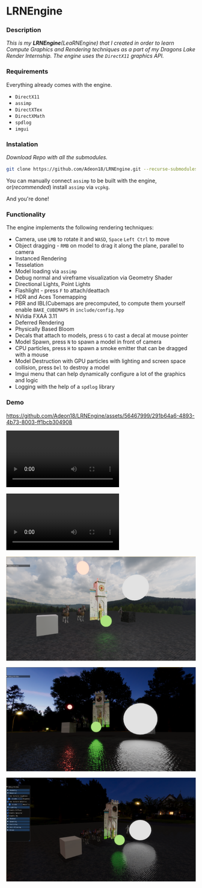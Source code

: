 # LRNEngine

### Description
_This is my **LRNEngine**(LeaRNEngine) that I created in order to learn Compute Graphics and Rendering techniques as a part of my Dragons Lake Render Internship. The engine uses the `DirectX11` graphics API._

### Requirements
Everything already comes with the engine.
- `DirectX11`
- `assimp`
- `DirectXTex`
- `DirectXMath`
- `spdlog`
- `imgui`

### Instalation

_Download Repo with all the submodules._
```sh
git clone https://github.com/Adeon18/LRNEngine.git --recurse-submodules
```
You can manually connect `assimp` to be built with the engine, or(_recommended_) install `assimp` via `vcpkg`.

And you're done!

### Functionality
The engine implements the following rendering techniques:
- Camera, use `LMB` to rotate it and `WASD`, `Space` `Left Ctrl` to move
- Object dragging - `RMB` on model to drag it along the plane, parallel to camera
- Instanced Rendering
- Tesselation
- Model loading via `assimp`
- Debug normal and vireframe visualization via Geometry Shader
- Directional Lights, Point Lights
- Flashlight - press `F` to attach/deattach
- HDR and Aces Tonemapping
- PBR and IBL(Cubemaps are precomputed, to compute them yourself enable `BAKE_CUBEMAPS` in `include/config.hpp`
- NVidia FXAA 3.11
- Deferred Rendering
- Physically Based Bloom
- Decals that attach to models, press `G` to cast a decal at mouse pointer
- Model Spawn, press `N` to spawn a model in front of camera
- CPU particles, press `H` to spawn a smoke emitter that can be dragged with a mouse
- Model Destruction with GPU particles with lighting and screen space collision, press `Del` to destroy a model
- Imgui menu that can help dynamically configure a lot of the graphics and logic
- Logging with the help of a `spdlog` library

### Demo

https://github.com/Adeon18/LRNEngine/assets/56467999/291b64a6-4893-4b73-8003-ff1bcb304908


![1](./img/v2.mp4)

![1](./img/v3.mp4)

![1](./img/Screenshot_1.png)

![1](./img/Screenshot_2.png)

![1](./img/Screenshot_3.png)
